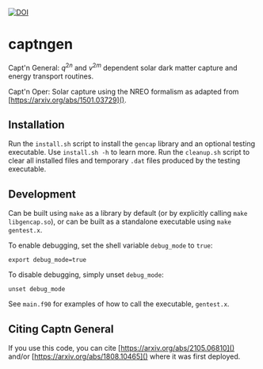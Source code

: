 [![DOI](https://zenodo.org/badge/103404474.svg)](https://zenodo.org/badge/latestdoi/103404474)
# captngen

Capt'n General: $q^{2n}$ and $v^{2m}$ dependent solar dark matter capture and energy transport routines.

Capt'n Oper: Solar capture using the NREO formalism as adapted from [https://arxiv.org/abs/1501.03729]().

## Installation

Run the `install.sh` script to install the `gencap` library and an optional testing executable.
Use `install.sh -h` to learn more.
Run the `cleanup.sh` script to clear all installed files and temporary `.dat` files produced by the testing executable.

## Development

Can be built using `make` as a library by default (or by explicitly calling `make libgencap.so`), or can be built as a standalone executable using `make gentest.x`.

To enable debugging, set the shell variable `debug_mode` to `true`:

```shell
export debug_mode=true
```

To disable debugging, simply unset `debug_mode`:

```shell
unset debug_mode
```

See `main.f90` for examples of how to call the executable, `gentest.x`.

## Citing Captn General

If you use this code, you can cite [https://arxiv.org/abs/2105.06810]() and/or [https://arxiv.org/abs/1808.10465]() where it was first deployed.
